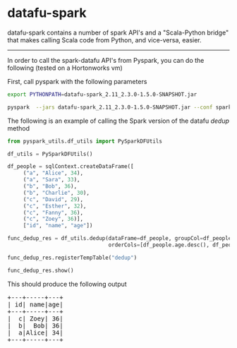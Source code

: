 # datafu-spark

datafu-spark contains a number of spark API's and a "Scala-Python bridge" that makes calling Scala code from Python, and vice-versa, easier.

-----------

In order to call the spark-datafu API's from Pyspark, you can do the following (tested on a Hortonworks vm)

First, call pyspark with the following parameters

```bash
export PYTHONPATH=datafu-spark_2.11_2.3.0-1.5.0-SNAPSHOT.jar

pyspark  --jars datafu-spark_2.11_2.3.0-1.5.0-SNAPSHOT.jar --conf spark.executorEnv.PYTHONPATH=datafu-spark_2.11_2.3.0-1.5.0-SNAPSHOT.jar
```

The following is an example of calling the Spark version of the datafu _dedup_ method

```python
from pyspark_utils.df_utils import PySparkDFUtils

df_utils = PySparkDFUtils()

df_people = sqlContext.createDataFrame([
     ("a", "Alice", 34),
     ("a", "Sara", 33),
     ("b", "Bob", 36),
     ("b", "Charlie", 30),
     ("c", "David", 29),
     ("c", "Esther", 32),
     ("c", "Fanny", 36),
     ("c", "Zoey", 36)],
     ["id", "name", "age"])

func_dedup_res = df_utils.dedup(dataFrame=df_people, groupCol=df_people.id,
                                orderCols=[df_people.age.desc(), df_people.name.desc()])

func_dedup_res.registerTempTable("dedup")

func_dedup_res.show()
```

This should produce the following output

<pre>
+---+-----+---+                                                                 
| id| name|age|
+---+-----+---+
|  c| Zoey| 36|
|  b|  Bob| 36|
|  a|Alice| 34|
+---+-----+---+
</pre>


